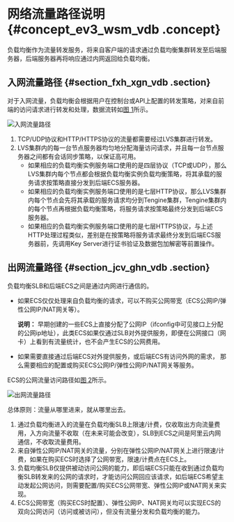 # 网络流量路径说明 {#concept_ev3_wsm_vdb .concept}

负载均衡作为流量转发服务，将来自客户端的请求通过负载均衡集群转发至后端服务器，后端服务器再将响应通过内网返回给负载均衡。

## 入网流量路径 {#section_fxh_xgn_vdb .section}

对于入网流量，负载均衡会根据用户在控制台或API上配置的转发策略，对来自前端的访问请求进行转发和处理，数据流转如[图 1](#fig_og4_jfp_h2b)所示。

![](../DNSLB11827830/images/2333_zh-CN.png "入网流量路径")

1.  TCP/UDP协议和HTTP/HTTPS协议的流量都需要经过LVS集群进行转发。
2.  LVS集群内的每一台节点服务器均匀地分配海量访问请求，并且每一台节点服务器之间都有会话同步策略，以保证高可用。
    -   如果相应的负载均衡实例服务端口使用的是四层协议（TCP或UDP），那么LVS集群内每个节点都会根据负载均衡实例负载均衡策略，将其承载的服务请求按策略直接分发到后端ECS服务器。
    -   如果相应的负载均衡实例服务端口使用的是七层HTTP协议，那么LVS集群内每个节点会先将其承载的服务请求均分到Tengine集群，Tengine集群内的每个节点再根据负载均衡策略，将服务请求按策略最终分发到后端ECS服务器。
    -   如果相应的负载均衡实例服务端口使用的是七层HTTPS协议，与上述HTTP处理过程类似，差别是在按策略将服务请求最终分发到后端ECS服务器前，先调用Key Server进行证书验证及数据包加解密等前置操作。

## 出网流量路径 {#section_jcv_ghn_vdb .section}

负载均衡SLB和后端ECS之间是通过内网进行通信的。

-   如果ECS仅仅处理来自负载均衡的请求，可以不购买公网带宽（ECS公网IP/弹性公网IP/NAT网关等）。

    **说明：** 早期创建的一些ECS上直接分配了公网IP（ifconfig中可见接口上分配的公网ip地址），此类ECS如果仅通过SLB对外提供服务，即便在公网接口（网卡）上看到有流量统计，也不会产生ECS的公网费用。

-   如果需要直接通过后端ECS对外提供服务，或后端ECS有访问外网的需求， 那么需要相应的配置或购买ECS公网IP/弹性公网IP/NAT网关等服务。

ECS的公网流量访问路径如[图 2](#fig_s3w_zmt_h2b)所示。

![](../DNSLB11827830/images/2335_zh-CN.png "出网流量路径")

总体原则：流量从哪里进来，就从哪里出去。

1.  通过负载均衡进入的流量在负载均衡SLB上限速/计费，仅收取出方向流量费用，入方向流量不收取（在未来可能会改变），SLB到ECS之间是阿里云内网通信，不收取流量费用。
2.  来自弹性公网IP/NAT网关的流量，分别在弹性公网IP/NAT网关上进行限速/计费，如果在购买ECS时选择了公网带宽，限速/计费点在ECS上。
3.  负载均衡SLB仅提供被动访问公网的能力，即后端ECS只能在收到通过负载均衡SLB转发来的公网的请求时，才能访问公网回应该请求，如后端ECS希望主动发起公网访问，则需要配置/购买ECS公网带宽、弹性公网IP或NAT网关来实现。
4.  ECS公网带宽（购买ECS时配置）、弹性公网IP、NAT网关均可以实现ECS的双向公网访问（访问或被访问），但没有流量分发和负载均衡的能力。

